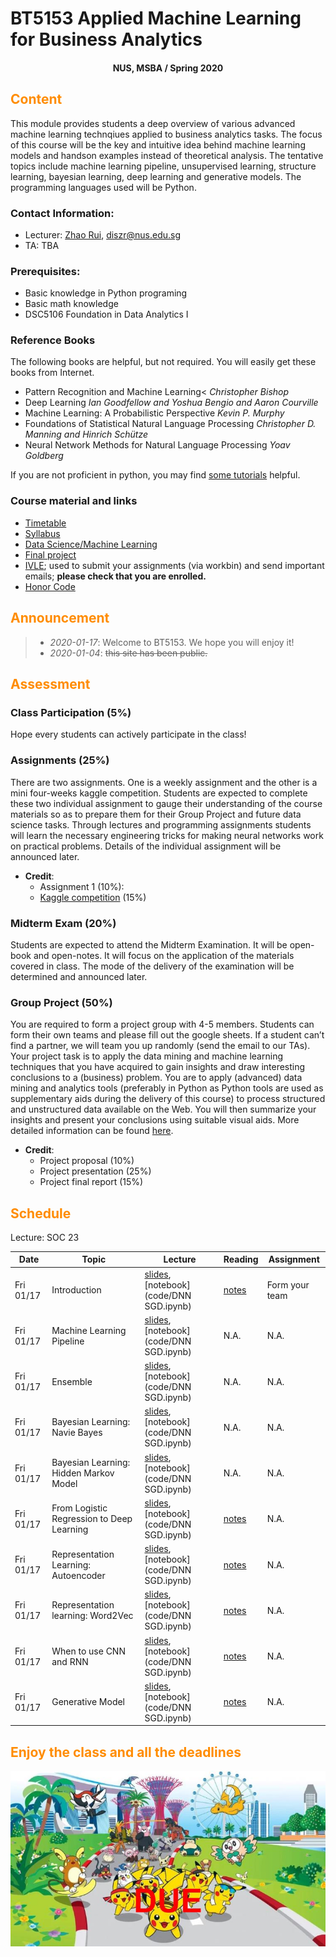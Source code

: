 # BT5153 Applied Machine Learning for Business Analytics

#### <center>NUS, MSBA / Spring 2020</center>

## <font color='DarkOrange'>Content</font>

This module provides students a deep overview of various advanced machine learning technqiues applied to business analytics tasks. The focus of this course will be the key and intuitive idea behind machine learning models and handson examples instead of theoretical analysis. The tentative topics include machine learning pipeline, unsupervised learning, structure learning, bayesian learning, deep learning and generative models. The programming languages used will be Python.

### Contact Information:

- Lecturer: [Zhao Rui](https://rzntu.github.io), [diszr@nus.edu.sg](mailto:diszr@nus.edu.sg)
- TA: TBA

### Prerequisites:

- Basic knowledge in Python programing 
- Basic math knowledge
- DSC5106 Foundation in Data Analytics I

### Reference Books

The following books are helpful, but not required. You will easily get these books from Internet.

- Pattern Recognition and Machine Learning<      *Christopher Bishop*
- Deep Learning *Ian Goodfellow and Yoshua Bengio and Aaron Courville*
- Machine Learning: A Probabilistic Perspective *Kevin P. Murphy*
- Foundations of Statistical Natural Language Processing *Christopher D. Manning and Hinrich Schütze*
- Neural Network Methods for Natural Language Processing *Yoav Goldberg*

If you are not proficient in python, you may find [some tutorials](material/coding.md) helpful.


### Course material and links

- [Timetable](#schedule)
- [Syllabus](material/syllabus.md)
- [Data Science/Machine Learning](material/dspractice.md)
- [Final project](project/project.md)
- [IVLE](https://ivle.nus.edu.sg/); used to submit your assignments (via workbin) and send important emails; **please check that you are enrolled.**
- [Honor Code](honorcode.md)

## <font color='DarkOrange'>Announcement</font>

> - *2020-01-17*: Welcome to BT5153. We hope you will enjoy it!
> - *2020-01-04*: ~~this site has been public.~~

## <font color='DarkOrange'>Assessment</font>

### Class Participation (5%)

Hope every students can actively participate in the class! 

### Assignments (25%)

There are two assignments. One is a weekly assignment and the other is a mini four-weeks kaggle competition. Students are expected to complete these two individual assignment to gauge their understanding of the course materials so as to prepare them for their Group Project and future data science tasks. Through lectures and programming assignments students will learn the necessary engineering tricks for making neural networks work on practical problems. Details of the individual assignment will be announced later. 

- **Credit**:
  * Assignment 1 (10%): 
  * [Kaggle competition](hwk/kaggle.md) (15%)
 

### Midterm Exam (20%)

Students are expected to attend the Midterm Examination. It will be open-book and open-notes. It will focus on the application of the materials covered in class. The mode of the delivery of the examination will be determined and announced later.

### Group Project (50%)

You are required to form a project group with 4-5 members. Students can form their own teams and please fill out the google sheets. If a student can’t find a partner, we will team you up randomly (send the email to our TAs). Your project task is to apply the data mining and machine learning techniques that you have acquired to gain insights and draw interesting conclusions to a (business) problem. You are to apply (advanced) data mining and analytics tools (preferably in Python as Python tools are used as supplementary aids during the delivery of this course) to process structured and unstructured data available on the Web. You will then summarize your insights and present your conclusions using suitable visual aids. More detailed information can be found [here](project/project.md).

- **Credit**:
  * Project proposal (10%) 
  * Project presentation (25%)
  * Project final report (15%)



## <font color='DarkOrange'>Schedule</font>

Lecture: SOC 23

**Date** |	**Topic** |	**Lecture** |	**Reading**	| **Assignment**
------------ | ------------- | ------------- | ------------- | -------------
Fri 01/17 | Introduction | [slides](project/project.pdf), [notebook](code/DNN SGD.ipynb) | [notes](note/week1.md) | Form your team
Fri 01/17 | Machine Learning Pipeline | [slides](project/project.pdf), [notebook](code/DNN SGD.ipynb) | N.A. | N.A.
Fri 01/17 | Ensemble | [slides](project/project.pdf), [notebook](code/DNN SGD.ipynb) | N.A.| N.A.
Fri 01/17 | Bayesian Learning: Navie Bayes | [slides](project/project.pdf), [notebook](code/DNN SGD.ipynb) | N.A. | N.A.
Fri 01/17 | Bayesian Learning: Hidden Markov Model | [slides](project/project.pdf), [notebook](code/DNN SGD.ipynb) | N.A. | N.A.
Fri 01/17 |  From Logistic Regression to Deep Learning | [slides](project/project.pdf), [notebook](code/DNN SGD.ipynb) | [notes](note/week1.md) | N.A.
Fri 01/17 | Representation Learning: Autoencoder | [slides](project/project.pdf), [notebook](code/DNN SGD.ipynb) | [notes](note/week1.md) | N.A.
Fri 01/17 | Representation learning: Word2Vec | [slides](project/project.pdf), [notebook](code/DNN SGD.ipynb) | [notes](note/week1.md) | N.A.
Fri 01/17 | When to use CNN and RNN | [slides](project/project.pdf), [notebook](code/DNN SGD.ipynb) | [notes](note/week1.md) | N.A.
Fri 01/17 | Generative Model | [slides](project/project.pdf), [notebook](code/DNN SGD.ipynb) | [notes](note/week1.md) | N.A.

## <font color='DarkOrange'>Enjoy the class and all the deadlines</font>

![credit: SG PIKACHU RUN 2017](img/PIKA.jpg)

